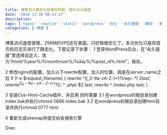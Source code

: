 ```yaml
---
title: 博客加入静态化及缓存机制，提升访问速度
date: '2010-12-20 08:41:27'
description: 
tags: ['nginx' 'rewrite' 'static' 'wordpress' '优化' '永久链接' '缓存' '静态']
categories: ['博客']
---
```


博客访问速度很慢，256M的VPS还在美国，只好做做优化了。本次优化只是将首页和日志页进行了静态化。下面记录下步骤：
1 登录WordPress后台，在“永久链接”里选择自定义，改为“/html/%year%/%monthnum%/%day%/%post_id%.html”，保存。

2 修改nginx的配置，加入以下rewrite配置，加入的位置，我是在server_name之后
if (!-e $request_filename) {
rewrite ^([_0-9a-zA-Z-]+)?(/wp-.*) $2 last;
rewrite ^([_0-9a-zA-Z-]+)?(/.*.php)$ $2 last;
rewrite ^ /index.php last;
}

3 安装Cos-Html-Cache插件，并启用
同时需要
3.1 在wordpress的根目录创建index.bak并执行chmod 0666 index.bak
3.2 在wordpress的根目录创建html目录并执行chmod 0777 html

4 重新生成sitemap并提交给各搜索引擎

Over.

